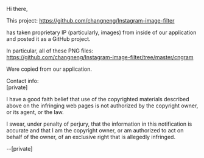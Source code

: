 Hi there,

This project: <https://github.com/changneng/Instagram-image-filter>

has taken proprietary IP (particularly, images) from inside of our application and posted it as a GitHub project.

In particular, all of these PNG files: <https://github.com/changneng/Instagram-image-filter/tree/master/cngram>

Were copied from our application.

Contact info:  
[private]

I have a good faith belief that use of the copyrighted materials described above on the infringing web pages is not authorized by the copyright owner, or its agent, or the law.

I swear, under penalty of perjury, that the information in this notification is accurate and that I am the copyright owner, or am authorized to act on behalf of the owner, of an exclusive right that is allegedly infringed.

--[private]